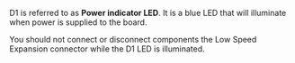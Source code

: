 D1 is referred to as **Power indicator LED**. It is a blue LED that 
will illuminate when power is supplied to the board.

You should not connect or disconnect components the Low Speed Expansion 
connector while the D1 LED is illuminated.

